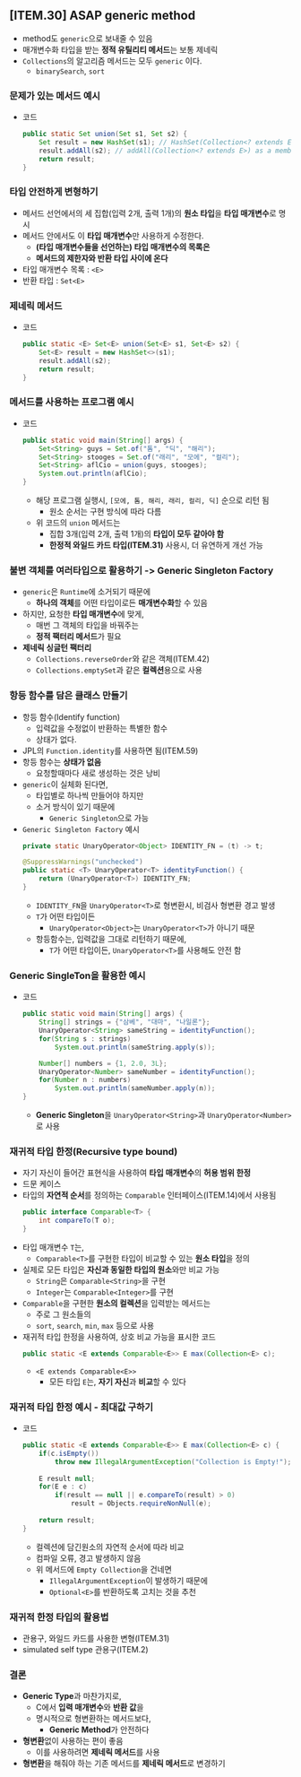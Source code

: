 ## [ITEM.30] ASAP generic method
- method도 `generic`으로 보내줄 수 있음
- 매개변수화 타입을 받는 **정적 유틸리티 메서드**는 보통 제네릭
- `Collections`의 알고리즘 메서드는 모두 `generic` 이다.
    - `binarySearch`, `sort`

### 문제가 있는 메서드 예시
- 코드
    ```java
    public static Set union(Set s1, Set s2) {
        Set result = new HashSet(s1); // HashSet(Collection<? extends E>) as a member of raw type HashSet
        result.addAll(s2); // addAll(Collection<? extends E>) as a member of raw type Set 
        return result;
    }
    ```

### 타입 안전하게 변형하기
- 메서드 선언에서의 세 집합(입력 2개, 출력 1개)의 **원소 타입**을 **타입 매개변수**로 명시
- 메서드 안에서도 이 **타입 매개변수**만 사용하게 수정한다.
    - **(타입 매개변수들을 선언하는) 타입 매개변수의 목록은**
    - **메서드의 제한자와 반환 타입 사이에 온다**
- 타입 매개변수 목록 : `<E>`
- 반환 타입 : `Set<E>`

### 제네릭 메서드
- 코드
    ```java
    public static <E> Set<E> union(Set<E> s1, Set<E> s2) {
        Set<E> result = new HashSet<>(s1);
        result.addAll(s2);
        return result;
    }
    ```

### 메서드를 사용하는 프로그램 예시
- 코드
    ```java
    public static void main(String[] args) {
        Set<String> guys = Set.of("톰", "딕", "해리");
        Set<String> stooges = Set.of("래리", "모에", "컬리");
        Set<String> aflCio = union(guys, stooges);
        System.out.println(aflCio);
    }
    ```
    - 해당 프로그램 실행시, `[모에, 톰, 해리, 래리, 컬리, 딕]` 순으로 리턴 됨
        - 원소 순서는 구현 방식에 따라 다름
    - 위 코드의 `union` 메서드는
        - 집합 3개(입력 2개, 출력 1개)의 **타입이 모두 같아야 함**
        - **한정적 와일드 카드 타입(ITEM.31)** 사용시, 더 유연하게 개선 가능

### 불변 객체를 여러타입으로 활용하기 -> Generic Singleton Factory
- `generic`은 `Runtime`에 소거되기 때문에
    - **하나의 객체**를 어떤 타입이로든 **매개변수화**할 수 있음
- 하지만, 요청한 **타입 매개변수**에 맞게,
    - 매번 그 객체의 타입을 바꿔주는
    - **정적 팩터리 메서드**가 필요
- **제네릭 싱글턴 팩터리**
    - `Collections.reverseOrder`와 같은 객체(ITEM.42)
    - `Collections.emptySet`과 같은 **컬렉션**용으로 사용

### 항등 함수를 담은 클래스 만들기
- 항등 함수(Identify function)
    - 입력값을 수정없이 반환하는 특별한 함수
    - 상태가 없다.
- JPL의 `Function.identity`를 사용하면 됨(ITEM.59)
- 항등 함수는 **상태가 없음**
    - 요청할때마다 새로 생성하는 것은 낭비
- `generic`이 실체화 된다면,
    - 타입별로 하나씩 만들어야 하지만
    - 소거 방식이 있기 때문에
        - `Generic Singleton`으로 가능
- `Generic Singleton Factory` 예시
    ```java
    private static UnaryOperator<Object> IDENTITY_FN = (t) -> t;

    @SuppressWarnings("unchecked")
    public static <T> UnaryOperator<T> identityFunction() {
        return (UnaryOperator<T>) IDENTITY_FN;
    }
    ```
    - `IDENTITY_FN`을 `UnaryOperator<T>`로 형변환시, 비검사 형변환 경고 발생
    - `T`가 어떤 타입이든
        - `UnaryOperator<Object>`는 `UnaryOperator<T>`가 아니기 때문
    - 항등함수는, 입력값을 그대로 리턴하기 때문에,
        - `T`가 어떤 타입이든, `UnaryOperator<T>`를 사용해도 안전 함

### Generic SingleTon을 활용한 예시
- 코드
    ```java
    public static void main(String[] args) {
        String[] strings = {"삼베", "대마", "나일론"};
        UnaryOperator<String> sameString = identityFunction();
        for(String s : strings)
            System.out.println(sameString.apply(s));

        Number[] numbers = {1, 2.0, 3L};
        UnaryOperator<Number> sameNumber = identityFunction();
        for(Number n : numbers) 
            System.out.println(sameNumber.apply(n));
    }
    ```
    - **Generic Singleton**을 `UnaryOperator<String>`과 `UnaryOperator<Number>`로 사용

### 재귀적 타입 한정(Recursive type bound)
- 자기 자신이 들어간 표현식을 사용하여 **타입 매개변수**의 **허용 범위 한정**
- 드문 케이스
- 타입의 **자연적 순서**를 정의하는 `Comparable` 인터페이스(ITEM.14)에서 사용됨
    ```java
    public interface Comparable<T> {
        int compareTo(T o);
    }
    ```
- 타입 매개변수 `T`는,
    - `Comparable<T>`를 구현한 타입이 비교할 수 있는 **원소 타입**을 정의
- 실제로 모든 타입은 **자신과 동일한 타입의 원소**와만 비교 가능
    - `String`은 `Comparable<String>`을 구현
    - `Integer`는 `Comparable<Integer>`를 구현
- `Comparable`을 구현한 **원소의 컬렉션**을 입력받는 메서드는
    - 주로 그 원소들의
    - `sort`, `search`, `min`, `max` 등으로 사용
- 재귀적 타입 한정을 사용하여, 상호 비교 가능을 표시한 코드
    ```java
    public static <E extends Comparable<E>> E max(Collection<E> c);
    ```
    - `<E extends Comparable<E>>`
        - 모든 타입 `E`는, **자기 자신**과 **비교**할 수 있다

### 재귀적 타입 한정 예시 - 최대값 구하기
- 코드
    ```java
    public static <E extends Comparable<E>> E max(Collection<E> c) {
        if(c.isEmpty())
            throw new IllegalArgumentException("Collection is Empty!");
        
        E result null;
        for(E e : c)
            if(result == null || e.compareTo(result) > 0)
                result = Objects.requireNonNull(e);
        
        return result;
    }
    ```
    - 컬렉션에 담긴원소의 자연적 순서에 따라 비교
    - 컴파일 오류, 경고 발생하지 않음
    - 위 메서드에 `Empty Collection`을 건네면
        - `IllegalArgumentException`이 발생하기 때문에
        - `Optional<E>`를 반환하도록 고치는 것을 추천

### 재귀적 한정 타입의 활용법
- 관용구, 와일드 카드를 사용한 변형(ITEM.31)
- simulated self type 관용구(ITEM.2)

### 결론
- **Generic Type**과 마찬가지로,
    - C에서 **입력 매개변수**와 **반환 값**을
    - 명시적으로 형변환하는 메서드보다,
        - **Generic Method**가 안전하다
- **형변환**없이 사용하는 편이 좋음
    - 이를 사용하려면 **제네릭 메서드**를 사용
- **형변환**을 해줘야 하는 기존 메서드를 **제네릭 메서드**로 변경하기